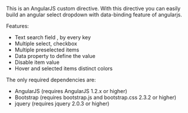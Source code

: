 This is an AngularJS custom directive. With this directive you can easily build an angular select dropdown with data-binding feature of angularjs.

Features:

- Text search field , by every key
- Multiple select, checkbox
- Multiple preselected items
- Data property to define the value
- Disable item value
- Hover and selected items distinct colors

The only required dependencies are:

- AngularJS (requires AngularJS 1.2.x or higher)
- Bootstrap (requires bootstrap.js and bootstrap.css 2.3.2 or higher)
- jquery (requires jquery 2.0.3 or higher)
